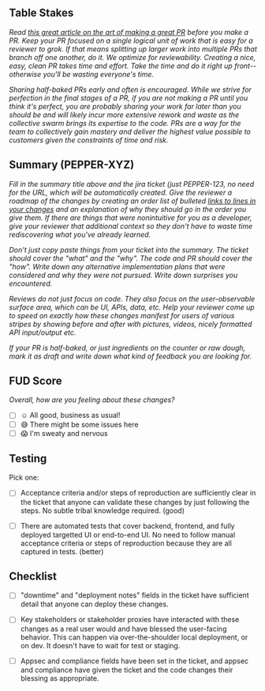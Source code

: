 ## Table Stakes 
_Read [this great article on the art of making a great PR](https://mtlynch.io/code-review-love) before you make a PR.  Keep your PR focused on a single logical unit of work that is easy for a reviewer to grok.  If that means splitting up larger work into multiple PRs that branch off one another, do it.  We optimize for reviewability.  Creating a nice, easy, clean PR takes time and effort.  Take the time and do it right up front--otherwise you'll be wasting everyone's time._

_Sharing half-baked PRs early and often is encouraged.  While we strive for perfection in the final stages of a PR, if you are not making a PR until you think it's perfect, you are probably sharing your work far later than you should be and will likely incur more extensive rework and waste as the collective swarm brings its expertise to the code.  PRs are a way for the team to collectively gain mastery and deliver the highest value possible to customers given the constraints of time and risk._

## Summary (PEPPER-XYZ)

_Fill in the summary title above and the jira ticket (just PEPPER-123, no need for the URL, which will be automatically created. Give the reviewer a roadmap of the changes by creating an order list of bulleted [links to lines in your changes](https://docs.github.com/en/get-started/writing-on-github/working-with-advanced-formatting/creating-a-permanent-link-to-a-code-snippet) and an explanation of why they should go in the order you give them.  If there are things that were nonintuitive for you as a developer, give your reviewer that additional context so they don't have to waste time rediscovering what you've already learned._

_Don't just copy paste things from your ticket into the summary.  The ticket should cover the "what" and the "why".  The code and PR should cover the "how".  Write down any alternative implementation plans that were considered and why they were not pursued.  Write down surprises you encountered._

_Reviews do not just focus on code.  They also focus on the user-observable surface area, which can be UI, APIs, data, etc.  Help your reviewer come up to speed on exactly how these changes manifest for users of various stripes by showing before and after with pictures, videos, nicely formatted API input/output etc._

_If your PR is half-baked, or just ingredients on the counter or raw dough, mark it as draft and write down what kind of feedback you are looking for._

## FUD Score

_Overall, how are you feeling about these changes?_

- [ ] :relaxed: All good, business as usual!
- [ ] :sweat_smile: There might be some issues here
- [ ] :scream: I'm sweaty and nervous

## Testing
Pick one:
- [ ] Acceptance criteria and/or steps of reproduction are sufficiently clear in the ticket that anyone can validate these changes by just following the steps.  No subtle tribal knowledge required. (good)
- [ ] There are automated tests that cover backend, frontend, and fully deployed targetted UI or end-to-end UI.  No need to follow manual acceptance criteria or steps of reproduction because they are all captured in tests. (better)


## Checklist
- [ ] "downtime" and "deployment notes" fields in the ticket have sufficient detail that anyone can deploy these changes.
- [ ] Key stakeholders or stakeholder proxies have interacted with these changes as a real user would and have blessed the user-facing behavior.  This can happen via over-the-shoulder local deployment, or on dev.  It doesn't have to wait for test or staging.
- [ ] Appsec and compliance fields have been set in the ticket, and appsec and compliance have given the ticket and the code changes their blessing as appropriate.

